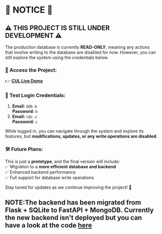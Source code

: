# 🚨 NOTICE 🚨  

## ⚠️ THIS PROJECT IS STILL UNDER DEVELOPMENT ⚠️  

The production database is currently **READ-ONLY**, meaning any actions that involve writing to the database are disabled for now. However, you can still explore the system using the credentials below.  

### 🔗 Access the Project:  
👉 **[CUL Live Demo](https://culb.vercel.app/)**  

### 🔑 Test Login Credentials:  
1. **Email:** `b@b.b`  
   **Password:** `b`  
2. **Email:** `c@c.c`  
   **Password:** `c`  

While logged in, you can navigate through the system and explore its features, but **modifications, updates, or any write operations are disabled**.  

### 🛠️ Future Plans:  
This is just a **prototype**, and the final version will include:  
✅ Migration to a **more efficient database and backend**  
✅ Enhanced backend performance  
✅ Full support for database write operations  

Stay tuned for updates as we continue improving the project! 🚀  

## NOTE:The backend has been migrated from Flask + SQLite to FastAPI + MongoDB. Currently the new backend isn't deployed but you can have a look at the code [here](https://github.com/atrithakar/cul_backend_fastapi_mongodb)